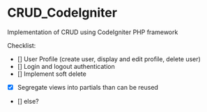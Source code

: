 # CRUD_CodeIgniter
Implementation of CRUD using CodeIgniter PHP framework

Checklist:
- [] User Profile (create user, display and edit profile, delete user)
- [] Login and logout authentication
- [] Implement soft delete
- [X] Segregate views into partials than can be reused
- [] else?
